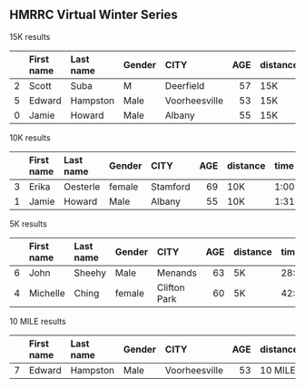 ## HMRRC Virtual Winter Series  
  
  
15K results  
  
|    | First name   | Last name   | Gender   | CITY          |   AGE | distance   | time    |
|---:|:-------------|:------------|:---------|:--------------|------:|:-----------|:--------|
|  2 | Scott        | Suba        | M        | Deerfield     |    57 | 15K        | 1:14:25 |
|  5 | Edward       | Hampston    | Male     | Voorheesville |    53 | 15K        | 1:17:23 |
|  0 | Jamie        | Howard      | Male     | Albany        |    55 | 15K        | 2:38:25 |  
  
  
  
  
10K results  
  
|    | First name   | Last name   | Gender   | CITY     |   AGE | distance   | time    |
|---:|:-------------|:------------|:---------|:---------|------:|:-----------|:--------|
|  3 | Erika        | Oesterle    | female   | Stamford |    69 | 10K        | 1:00:04 |
|  1 | Jamie        | Howard      | Male     | Albany   |    55 | 10K        | 1:31:12 |  
  
  
  
  
5K results  
  
|    | First name   | Last name   | Gender   | CITY         |   AGE | distance   | time   |
|---:|:-------------|:------------|:---------|:-------------|------:|:-----------|:-------|
|  6 | John         | Sheehy      | Male     | Menands      |    63 | 5K         | 28:07  |
|  4 | Michelle     | Ching       | female   | Clifton Park |    60 | 5K         | 42:37  |  
  
  
  
  
10 MILE results  
  
|    | First name   | Last name   | Gender   | CITY          |   AGE | distance   | time   |
|---:|:-------------|:------------|:---------|:--------------|------:|:-----------|:-------|
|  7 | Edward       | Hampston    | Male     | Voorheesville |    53 | 10 MILE    | 1:27:1 |  
  
